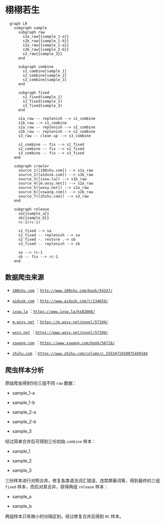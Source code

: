 # 栩栩若生

```mermaid
  graph LR
    subgraph sample
      subgraph raw
        s1a_raw{{sample_1-a}}
        s1b_raw{{sample_1-b}}
        s2a_raw{{sample_2-a}}
        s2b_raw{{sample_2-b}}
        s3_raw{{sample_3}}
      end

      subgraph combine
        s1_combine[sample_1]
        s2_combine[sample_2]
        s3_combine[sample_3]
      end

      subgraph fixed
        s1_fixed(sample_1)
        s2_fixed(sample_2)
        s3_fixed(sample_3)
      end

      s1a_raw -- replenish --> s1_combine
      s1b_raw --> s1_combine
      s2a_raw -- replenish --> s2_combine
      s2b_raw -- replenish --> s2_combine
      s3_raw -- clean up --> s3_combine

      s1_combine -- fix --> s1_fixed
      s2_combine -- fix --> s2_fixed
      s3_combine -- fix --> s3_fixed
    end

    subgraph crawler
      source_1([108shu.com]) --> s1a_raw
      source_2([aidusk.com]) --> s1b_raw
      source_3([ixsw.la]) --> s1b_raw
      source_4([m.wxsy.net]) --> s2a_raw
      source_5([wxsy.net]) --> s2a_raw
      source_6([xswang.com]) --> s2b_raw
      source_7([zhihu.com]) --> s3_raw
    end

    subgraph release
      sa{{sample_a}}
      sb{{sample_b}}
      rc-1(rc-1)

      s1_fixed --> sa
      s2_fixed -- replenish --> sa
      s2_fixed -. restore .-> sb
      s3_fixed -- replenish --> sb

      sa --> rc-1
      sb -- fix --> rc-1
    end
```

## 数据爬虫来源

+ [`108shu.com`](./src/crawler/108shu.com) ：[`http://www.108shu.com/book/54247/`](http://www.108shu.com/book/54247/)

+ [`aidusk.com`](./src/crawler/aidusk.com) ：[`http://www.aidusk.com/t/134659/`](http://www.aidusk.com/t/134659/)

+ [`ixsw.la`](./src/crawler/ixsw.la) ：[`https://www.ixsw.la/ks82668/`](https://www.ixsw.la/ks82668/)

+ [`m.wxsy.net`](./src/crawler/m.wxsy.net) ：[`https://m.wxsy.net/novel/57104/`](https://m.wxsy.net/novel/57104/)

+ [`wxsy.net`](./src/crawler/wxsy.net) ：[`https://www.wxsy.net/novel/57104/`](https://www.wxsy.net/novel/57104/)

+ [`xswang.com`](./src/crawler/xswang.com) ：[`https://www.xswang.com/book/56718/`](https://www.xswang.com/book/56718/)

+ [`zhihu.com`](./src/crawler/zhihu.com) ：[`https://www.zhihu.com/column/c_1553471910075449344`](https://www.zhihu.com/column/c_1553471910075449344)


## 爬虫样本分析

原始爬虫得到5份三组不同 `raw` 数据：

+ sample_1-a

+ sample_1-b

+ sample_2-a

+ sample_2-b

+ sample_3

经过简单合并后可得到三份初始 `combine` 样本：

+ sample_1

+ sample_2

+ sample_3

三份样本进行对照合并，修复各类语法词汇错误、违禁屏蔽词等，得到最终的三组 `fixed` 样本，而后对其合并，获得两组 `release` 样本：

+ sample_a

+ sample_b

两组样本只有微小的分隔区别，经过修复合并后得到 `RC` 样本。
